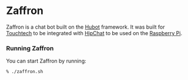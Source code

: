 # Zaffron

Zaffron is a chat bot built on the [Hubot][hubot] framework. It was
built for [Touchtech][touchtech] to be integrated with [HipChat][hipchat] 
to be used on the [Raspberry Pi][raspberrypi].

[hubot]: http://hubot.github.com
[touchtech]: http://touchtech.co.nz
[hipchat]: http://hipchat.com
[raspberrypi]: http://raspberrypi.org

### Running Zaffron

You can start Zaffron by running:

    % ./zaffron.sh


